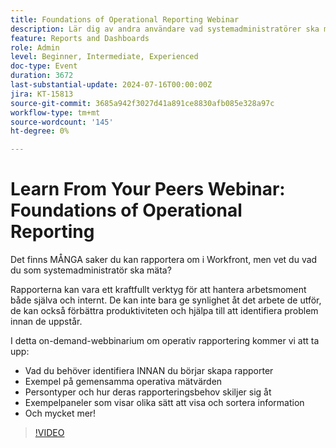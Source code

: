 ```yaml
---
title: Foundations of Operational Reporting Webinar
description: Lär dig av andra användare vad systemadministratörer ska mäta i Workfront. Upptäck viktiga mätvärden, rapporteringsbehov och exempelpaneler i vårt on-demand-webbinarium.
feature: Reports and Dashboards
role: Admin
level: Beginner, Intermediate, Experienced
doc-type: Event
duration: 3672
last-substantial-update: 2024-07-16T00:00:00Z
jira: KT-15813
source-git-commit: 3685a942f3027d41a891ce8830afb085e328a97c
workflow-type: tm+mt
source-wordcount: '145'
ht-degree: 0%

---
```



# Learn From Your Peers Webinar: Foundations of Operational Reporting

Det finns MÅNGA saker du kan rapportera om i Workfront, men vet du vad du som systemadministratör ska mäta?

Rapporterna kan vara ett kraftfullt verktyg för att hantera arbetsmoment både själva och internt. De kan inte bara ge synlighet åt det arbete de utför, de kan också förbättra produktiviteten och hjälpa till att identifiera problem innan de uppstår.

I detta on-demand-webbinarium om operativ rapportering kommer vi att ta upp:

* Vad du behöver identifiera INNAN du börjar skapa rapporter
* Exempel på gemensamma operativa mätvärden
* Persontyper och hur deras rapporteringsbehov skiljer sig åt
* Exempelpaneler som visar olika sätt att visa och sortera information
* Och mycket mer!

>[!VIDEO](https://video.tv.adobe.com/v/3431007/?learn=on)
